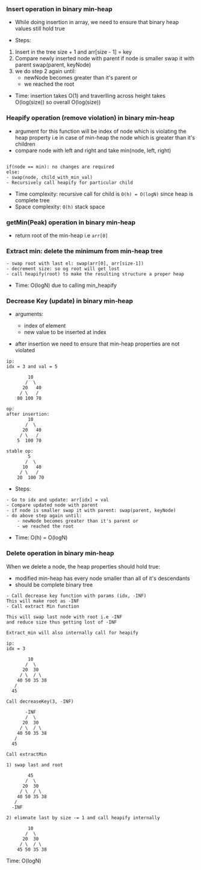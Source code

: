 ### **Insert operation in binary min-heap**

- While doing insertion in array, we need to ensure that binary heap values still hold true 

- Steps:
1) Insert in the tree 
size + 1 and arr[size - 1] = key 
2) Compare newly inserted node with parent
if node is smaller swap it with parent 
swap(parent, keyNode)
3) we do step 2 again until:
    - newNode becomes greater than it's parent or
    - we reached the root
- Time: insertion takes O(1) and traverlling across height takes O(log(size)) so overall O(log(size))

### **Heapify operation (remove violation) in binary min-heap**

- argument for this function will be index of node which is violating the heap property i.e in case of min-heap the node which is greater than it's children
- compare node with left and right and take min(node, left, right)

```

if(node == min): no changes are required 
else:  
- swap(node, child_with_min_val)
- Recursively call heapify for particular child

```
- Time complexity: recursive call for child is ``O(h) = O(logN)`` since heap is complete tree
- Space complexity: `O(h)` stack space

### **getMin(Peak) operation in binary min-heap**
- return root of the min-heap i.e `arr[0]`

### **Extract min: delete the minimum from min-heap tree**

```
- swap root with last el: swap(arr[0], arr[size-1])
- decrement size: so og root will get lost
- call heapify(root) to make the resulting structure a proper heap
```

- Time: O(logN) due to calling min_heapify 

### **Decrease Key (update) in binary min-heap**

- arguments: 
    - index of element 
    - new value to be inserted at index

- after insertion we need to ensure that min-heap properties are not violated 

```
ip: 
idx = 3 and val = 5

        10
       /  \
      20   40
     / \   / 
    80 100 70 

op:
after insertion:
        10
       /  \
      20   40
     / \   / 
    5  100 70

stable op:
        5
       /  \
      10   40
     / \   / 
    20  100 70
```

- Steps:
```
- Go to idx and update: arr[idx] = val
- Compare updated node with parent
- if node is smaller swap it with parent: swap(parent, keyNode)
- do above step again until:
    - newNode becomes greater than it's parent or
    - we reached the root
```

- Time: O(h) = O(logN)

### **Delete operation in binary min-heap**

When we delete a node, the heap properties should hold true:
- modified min-heap has every node smaller than all of it's descendants
- should be complete binary tree

```
- Call decrease key function with params (idx, -INF)
This will make root as -INF
- Call extract Min function

This will swap last node with root i.e -INF
and reduce size thus getting lost of -INF

Extract_min will also internally call for heapify

ip:
idx = 3

        10
       /  \
      20  30
     / \  / \
    40 50 35 38
   /
  45    

Call decreaseKey(3, -INF)

       -INF
       /  \
      20  30
     / \  / \
    40 50 35 38
   /
  45    

Call extractMin

1) swap last and root

        45
       /  \
      20  30
     / \  / \
    40 50 35 38
   /
  -INF

2) elimnate last by size -= 1 and call heapify internally

        10
       /  \
      20  30
     / \  / \
    45 50 35 38

```
Time: O(logN)
